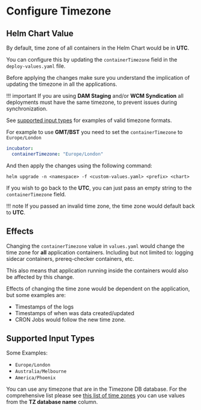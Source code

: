 # Configure Timezone

## Helm Chart Value

By default, time zone of all containers in the Helm Chart would be in **UTC**. 

You can configure this by updating the `containerTimezone` field in the `deploy-values.yaml` file.

Before applying the changes make sure you understand the implication of updating the timezone in all the applications. 

!!! important
    If you are using **DAM Staging** and/or **WCM Syndication** all deployments must have the same timezone, to prevent issues during synchronization.

See [supported input types](#supported-input-types) for examples of valid timezone formats.

For example to use **GMT/BST** you need to set the `containerTimezone` to `Europe/London`
```yaml
incubator:
  containerTimezone: "Europe/London"
```

And then apply the changes using the following command:

`helm upgrade -n <namespace> -f <custom-values.yaml> <prefix> <chart>`


If you wish to go back to the **UTC**, you can just pass an empty string to the `containerTimezone` field.

!!! note
    If you passed an invalid time zone, the time zone would default back to **UTC**.

## Effects

Changing the `containerTimezone` value in `values.yaml` would change the time zone for **all** application containers.
Including but not limited to: logging sidecar containers, prereq-checker containers, etc.

This also means that application running inside the containers would also be affected by this change.

Effects of changing the time zone would be dependent on the application, but some examples are:

- Timestamps of the logs
- Timestamps of when was data created/updated
- CRON Jobs would follow the new time zone.

## Supported Input Types

Some Examples:

- `Europe/London`
- `Australia/Melbourne`
- `America/Phoenix`

You can use any timezone that are in the Timezone DB database. For the comprehensive list please see [this list of time zones](https://en.wikipedia.org/wiki/List_of_tz_database_time_zones) you can use values from the **TZ database name** column.
